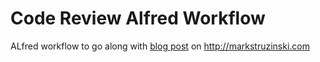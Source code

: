 # Code Review Alfred Workflow

ALfred workflow to go along with [blog post](http://markstruzinski.com/2018/07/alfred-diffs-with-kaleidoscope/) on http://markstruzinski.com